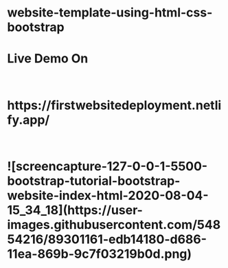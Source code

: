 # website-template-using-html-css-bootstrap
<h1>Live Demo On</h1>
  <br>
 <h1> https://firstwebsitedeployment.netlify.app/<h1/>
  <br/>
![screencapture-127-0-0-1-5500-bootstrap-tutorial-bootstrap-website-index-html-2020-08-04-15_34_18](https://user-images.githubusercontent.com/54854216/89301161-edb14180-d686-11ea-869b-9c7f03219b0d.png)
